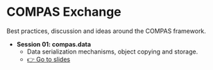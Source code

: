 # COMPAS Exchange

Best practices, discussion and ideas around the COMPAS framework.

* **Session 01: compas.data**
  * Data serialization mechanisms, object copying and storage.
  * [👉 Go to slides](01_data/compas.data.pdf)